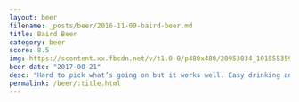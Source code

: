```yaml
---
layout: beer
filename: _posts/beer/2016-11-09-baird-beer.md
title: Baird Beer
category: beer
score: 8.5
img: https://scontent.xx.fbcdn.net/v/t1.0-0/p480x480/20953034_10155535939178745_5888572613673857164_n.jpg?oh=9b241e66c85c101866f9ddbed38da8bc&oe=5AAAF57C
beer-date: "2017-08-21"
desc: "Hard to pick what’s going on but it works well. Easy drinking and definitely a well crafted beer"
permalink: /beer/:title.html
---
```

